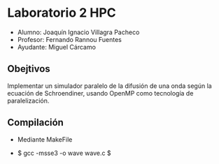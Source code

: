# Laboratorio 2 HPC

- Alumno: Joaquín Ignacio Villagra Pacheco
- Profesor: Fernando Rannou Fuentes 
- Ayudante: Miguel Cárcamo

## Obejtivos
Implementar un simulador paralelo de la difusión de una onda según la ecuación de Schroendiner, usando OpenMP como tecnología de paralelización. 

## Compilación
- Mediante MakeFile

- $ gcc -msse3 -o wave wave.c $